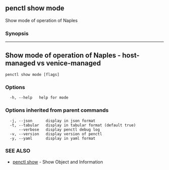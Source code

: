## penctl show mode

Show mode of operation of Naples

### Synopsis



-------------------------------------------------------------------
 Show mode of operation of Naples - host-managed vs venice-managed 
-------------------------------------------------------------------


```
penctl show mode [flags]
```

### Options

```
  -h, --help   help for mode
```

### Options inherited from parent commands

```
  -j, --json      display in json format
  -t, --tabular   display in tabular format (default true)
      --verbose   display penctl debug log
  -v, --version   display version of penctl
  -y, --yaml      display in yaml format
```

### SEE ALSO
* [penctl show](penctl_show.md)	 - Show Object and Information

